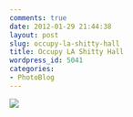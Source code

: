 ```yaml
---
comments: true
date: 2012-01-29 21:44:38
layout: post
slug: occupy-la-shitty-hall
title: Occupy LA Shitty Hall
wordpress_id: 5041
categories:
- PhotoBlog
---
```


![](http://ryanfitzer.com/main/wp-content/uploads/2012/01/ola-shitty-hall-517x800.jpg)
